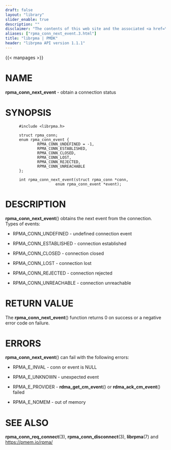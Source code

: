 ```yaml
---
draft: false
layout: "library"
slider_enable: true
description: ""
disclaimer: "The contents of this web site and the associated <a href=\"https://github.com/pmem\">GitHub repositories</a> are BSD-licensed open source."
aliases: ["rpma_conn_next_event.3.html"]
title: "librpma | PMDK"
header: "librpma API version 1.1.1"
---
```

{{< manpages >}}

[comment]: <> (SPDX-License-Identifier: BSD-3-Clause)
[comment]: <> (Copyright 2020-2023, Intel Corporation)

# NAME

**rpma_conn_next_event** - obtain a connection status

# SYNOPSIS

          #include <librpma.h>

          struct rpma_conn;
          enum rpma_conn_event {
                  RPMA_CONN_UNDEFINED = -1,
                  RPMA_CONN_ESTABLISHED,
                  RPMA_CONN_CLOSED,
                  RPMA_CONN_LOST,
                  RPMA_CONN_REJECTED,
                  RPMA_CONN_UNREACHABLE
          };

          int rpma_conn_next_event(struct rpma_conn *conn,
                          enum rpma_conn_event *event);

# DESCRIPTION

**rpma_conn_next_event**() obtains the next event from the connection.
Types of events:

-   RPMA_CONN_UNDEFINED - undefined connection event

-   RPMA_CONN_ESTABLISHED - connection established

-   RPMA_CONN_CLOSED - connection closed

-   RPMA_CONN_LOST - connection lost

-   RPMA_CONN_REJECTED - connection rejected

-   RPMA_CONN_UNREACHABLE - connection unreachable

# RETURN VALUE

The **rpma_conn_next_event**() function returns 0 on success or a
negative error code on failure.

# ERRORS

**rpma_conn_next_event**() can fail with the following errors:

-   RPMA_E\_INVAL - conn or event is NULL

-   RPMA_E\_UNKNOWN - unexpected event

-   RPMA_E\_PROVIDER - **rdma_get_cm_event**() or
    **rdma_ack_cm_event**() failed

-   RPMA_E\_NOMEM - out of memory

# SEE ALSO

**rpma_conn_req_connect**(3), **rpma_conn_disconnect**(3),
**librpma**(7) and https://pmem.io/rpma/
